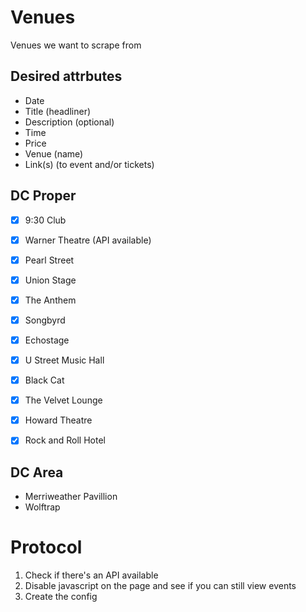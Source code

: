 # Venues
Venues we want to scrape from 

## Desired attrbutes
- Date
- Title (headliner)
- Description (optional)
- Time
- Price
- Venue (name)
- Link(s) (to event and/or tickets)

## DC Proper
- [x] 9:30 Club
- [x] Warner Theatre (API available)
- [x] Pearl Street
- [x] Union Stage
- [x] The Anthem
- [x] Songbyrd
- [x] Echostage
- [x] U Street Music Hall
- [x] Black Cat
- [x] The Velvet Lounge
- [x] Howard Theatre
- [x] Rock and Roll Hotel


## DC Area
- Merriweather Pavillion
- Wolftrap


# Protocol
1. Check if there's an API available
2. Disable javascript on the page and see if you can still view events
3. Create the config